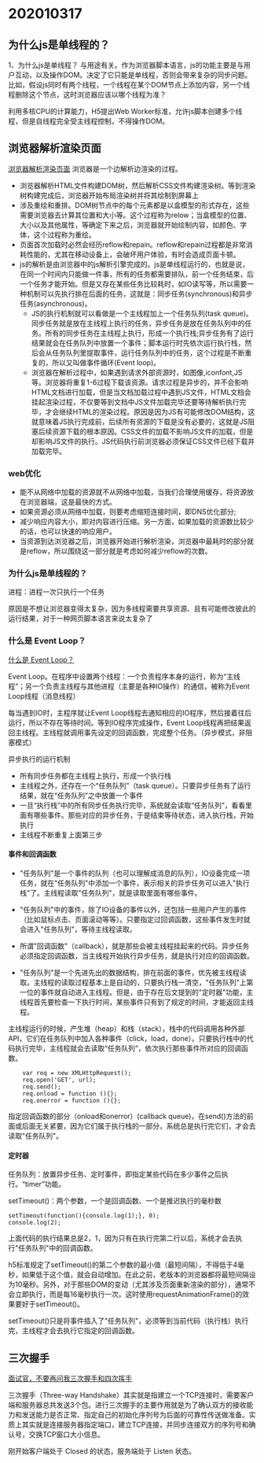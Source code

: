 # 202010317
## 为什么js是单线程的？
1、为什么js是单线程？
与用途有关。作为浏览器脚本语言，js的功能主要是与用户互动，以及操作DOM。决定了它只能是单线程，否则会带来复杂的同步问题。比如，假设js同时有两个线程，一个线程在某个DOM节点上添加内容，另一个线程删除这个节点，这时浏览器应该以哪个线程为准？

利用多核CPU的计算能力，H5提出Web Worker标准，允许js脚本创建多个线程，但是自线程完全受主线程控制，不得操作DOM。

## 浏览器解析渲染页面
[浏览器解析渲染页面](https://segmentfault.com/a/1190000006879700)
浏览器是一个边解析边渲染的过程。
- 浏览器解析HTML文件构建DOM树，然后解析CSS文件构建渲染树。等到渲染树构建完成后，浏览器开始布局渲染树并将其绘制到屏幕上
- 涉及重绘和重排。DOM树节点中的每个元素都是以盒模型的形式存在，这些需要浏览器去计算其位置和大小等。这个过程称为relow；当盒模型的位置、大小以及其他属性，等确定下来之后，浏览器就开始绘制内容，如颜色、字体，这个过程称为重绘。
- 页面首次加载时必然会经历reflow和repain。reflow和repain过程都是非常消耗性能的，尤其在移动设备上，会破坏用户体验，有时会造成页面卡顿。
- js的解析是由浏览器中的js解析引擎完成的。js是单线程运行的，也就是说，在同一个时间内只能做一件事，所有的任务都需要排队，前一个任务结束，后一个任务才能开始。但是又存在某些任务比较耗时，如IO读写等，所以需要一种机制可以先执行排在后面的任务，这就是：同步任务(synchronous)和异步任务(asynchronous)。
  - JS的执行机制就可以看做是一个主线程加上一个任务队列(task queue)。同步任务就是放在主线程上执行的任务，异步任务是放在任务队列中的任务。所有的同步任务在主线程上执行，形成一个执行栈;异步任务有了运行结果就会在任务队列中放置一个事件；脚本运行时先依次运行执行栈，然后会从任务队列里提取事件，运行任务队列中的任务，这个过程是不断重复的，所以又叫做事件循环(Event loop)。
  - 浏览器在解析过程中，如果遇到请求外部资源时，如图像,iconfont,JS等。浏览器将重复1-6过程下载该资源。请求过程是异步的，并不会影响HTML文档进行加载，但是当文档加载过程中遇到JS文件，HTML文档会挂起渲染过程，不仅要等到文档中JS文件加载完毕还要等待解析执行完毕，才会继续HTML的渲染过程。原因是因为JS有可能修改DOM结构，这就意味着JS执行完成前，后续所有资源的下载是没有必要的，这就是JS阻塞后续资源下载的根本原因。CSS文件的加载不影响JS文件的加载，但是却影响JS文件的执行。JS代码执行前浏览器必须保证CSS文件已经下载并加载完毕。
### web优化
- 能不从网络中加载的资源就不从网络中加载，当我们合理使用缓存，将资源放在浏览器端，这是最快的方式。
- 如果资源必须从网络中加载，则要考虑缩短连接时间，即DNS优化部分;
- 减少响应内容大小，即对内容进行压缩。另一方面，如果加载的资源数比较少的话，也可以快速的响应用户。
- 当资源到达浏览器之后，浏览器开始进行解析渲染，浏览器中最耗时的部分就是reflow，所以围绕这一部分就是考虑如何减少reflow的次数。

### 为什么js是单线程的？
进程：进程一次只执行一个任务

原因是不想让浏览器变得太复杂，因为多线程需要共享资源、且有可能修改彼此的运行结果，对于一种网页脚本语言来说太复杂了

### 什么是 Event Loop？
[什么是 Event Loop？](http://www.ruanyifeng.com/blog/2013/10/event_loop.html)

Event Loop。在程序中设置两个线程：一个负责程序本身的运行，称为“主线程”；另一个负责主线程与其他进程（主要是各种IO操作）的通信，被称为Event Loop线程（消息线程）

每当遇到IO时，主程序就让Event Loop线程去通知相应的IO程序，然后接着往后运行，所以不存在等待时间。等到IO程序完成操作，Event Loop线程再把结果返回主线程。主线程就调用事先设定的回调函数，完成整个任务。（异步模式，非阻塞模式）

异步执行的运行机制
- 所有同步任务都在主线程上执行，形成一个执行栈
- 主线程之外，还存在一个“任务队列”（task queue）。只要异步任务有了运行结果，就在“任务队列”之中放置一个事件
- 一旦“执行栈”中的所有同步任务执行完毕，系统就会读取“任务队列”，看看里面有哪些事件。那些对应的异步任务，于是结束等待状态，进入执行栈，开始执行
- 主线程不断重复上面第三步

#### 事件和回调函数
- "任务队列"是一个事件的队列（也可以理解成消息的队列），IO设备完成一项任务，就在"任务队列"中添加一个事件，表示相关的异步任务可以进入"执行栈"了。主线程读取"任务队列"，就是读取里面有哪些事件。

- "任务队列"中的事件，除了IO设备的事件以外，还包括一些用户产生的事件（比如鼠标点击、页面滚动等等）。只要指定过回调函数，这些事件发生时就会进入"任务队列"，等待主线程读取。

- 所谓"回调函数"（callback），就是那些会被主线程挂起来的代码。异步任务必须指定回调函数，当主线程开始执行异步任务，就是执行对应的回调函数。

- "任务队列"是一个先进先出的数据结构，排在前面的事件，优先被主线程读取。主线程的读取过程基本上是自动的，只要执行栈一清空，"任务队列"上第一位的事件就自动进入主线程。但是，由于存在后文提到的"定时器"功能，主线程首先要检查一下执行时间，某些事件只有到了规定的时间，才能返回主线程。

主线程运行的时候，产生堆（heap）和栈（stack），栈中的代码调用各种外部API，它们在任务队列中加入各种事件（click，load，done）。只要执行栈中的代码执行完毕，主线程就会去读取“任务队列”，依次执行那些事件所对应的回调函数。

```
    var req = new XMLHttpRequest();
    req.open('GET', url);
    req.send();
    req.onload = function (){};    
    req.onerror = function (){};   
```
指定回调函数的部分（onload和onerror）(callback queue)，在send()方法的前面或后面无关紧要，因为它们属于执行栈的一部分，系统总是执行完它们，才会去读取"任务队列"。
#### 定时器
任务队列：放置异步任务、定时事件，即指定某些代码在多少事件之后执行。“timer”功能。

setTimeout()：两个参数，一个是回调函数、一个是推迟执行的毫秒数
```
setTimeout(function(){console.log(1);}, 0);
console.log(2);
```
上面代码的执行结果总是2，1，因为只有在执行完第二行以后，系统才会去执行"任务队列"中的回调函数。

h5标准规定了setTimeout()的第二个参数的最小值（最短间隔），不得低于4毫秒，如果低于这个值，就会自动增加。在此之前，老版本的浏览器都将最短间隔设为10毫秒。另外，对于那些DOM的变动（尤其涉及页面重新渲染的部分），通常不会立即执行，而是每16毫秒执行一次。这时使用requestAnimationFrame()的效果要好于setTimeout()。

setTimeout()只是将事件插入了"任务队列"，必须等到当前代码（执行栈）执行完，主线程才会去执行它指定的回调函数。

## 三次握手
[面试官，不要再问我三次握手和四次挥手](https://zhuanlan.zhihu.com/p/86426969)

三次握手（Three-way Handshake）其实就是指建立一个TCP连接时，需要客户端和服务器总共发送3个包。进行三次握手的主要作用就是为了确认双方的接收能力和发送能力是否正常、指定自己的初始化序列号为后面的可靠性传送做准备。实质上其实就是连接服务器指定端口，建立TCP连接，并同步连接双方的序列号和确认号，交换TCP窗口大小信息。

刚开始客户端处于 Closed 的状态，服务端处于 Listen 状态。







